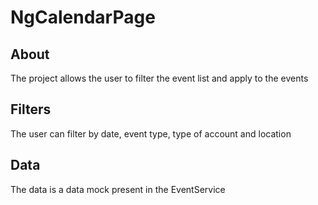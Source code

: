 # NgCalendarPage

## About

The project allows the user to filter the event list and apply to the events

## Filters

The user can filter by date, event type, type of account and location

## Data

The data is a data mock present in the EventService
